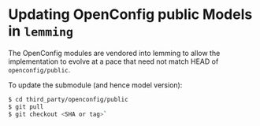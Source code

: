 # Updating OpenConfig public Models in `lemming`

The OpenConfig modules are vendored into lemming to allow the implementation to
evolve at a pace that need not match HEAD of `openconfig/public`.

To update the submodule (and hence model version):

```bash
$ cd third_party/openconfig/public
$ git pull
$ git checkout <SHA or tag>`
```



